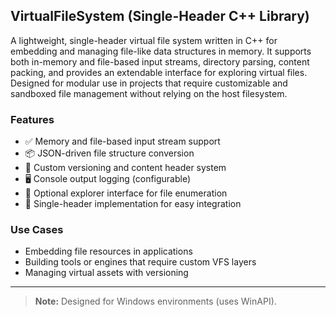 ## VirtualFileSystem (Single-Header C++ Library)

A lightweight, single-header virtual file system written in C++ for embedding and managing file-like data structures in memory. It supports both in-memory and file-based input streams, directory parsing, content packing, and provides an extendable interface for exploring virtual files. Designed for modular use in projects that require customizable and sandboxed file management without relying on the host filesystem.

### Features
- ✅ Memory and file-based input stream support  
- 📦 JSON-driven file structure conversion  
- 🔢 Custom versioning and content header system  
- 🖥️ Console output logging (configurable)  
- 🧭 Optional explorer interface for file enumeration  
- 📄 Single-header implementation for easy integration

### Use Cases
- Embedding file resources in applications  
- Building tools or engines that require custom VFS layers  
- Managing virtual assets with versioning

---

> **Note:** Designed for Windows environments (uses WinAPI).
